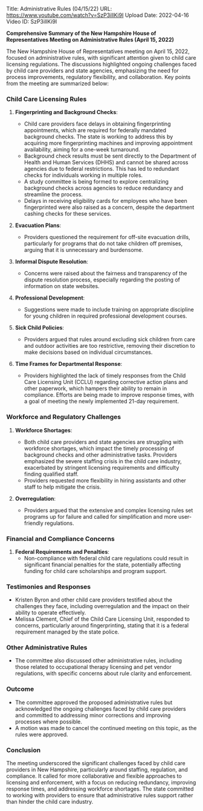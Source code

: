 Title: Administrative Rules (04/15/22)
URL: https://www.youtube.com/watch?v=SzP3illKi9I
Upload Date: 2022-04-16
Video ID: SzP3illKi9I

**Comprehensive Summary of the New Hampshire House of Representatives Meeting on Administrative Rules (April 15, 2022)**

The New Hampshire House of Representatives meeting on April 15, 2022, focused on administrative rules, with significant attention given to child care licensing regulations. The discussions highlighted ongoing challenges faced by child care providers and state agencies, emphasizing the need for process improvements, regulatory flexibility, and collaboration. Key points from the meeting are summarized below:

### **Child Care Licensing Rules**
1. **Fingerprinting and Background Checks**:
   - Child care providers face delays in obtaining fingerprinting appointments, which are required for federally mandated background checks. The state is working to address this by acquiring more fingerprinting machines and improving appointment availability, aiming for a one-week turnaround.
   - Background check results must be sent directly to the Department of Health and Human Services (DHHS) and cannot be shared across agencies due to federal restrictions. This has led to redundant checks for individuals working in multiple roles.
   - A study committee is being formed to explore centralizing background checks across agencies to reduce redundancy and streamline the process.
   - Delays in receiving eligibility cards for employees who have been fingerprinted were also raised as a concern, despite the department cashing checks for these services.

2. **Evacuation Plans**:
   - Providers questioned the requirement for off-site evacuation drills, particularly for programs that do not take children off premises, arguing that it is unnecessary and burdensome.

3. **Informal Dispute Resolution**:
   - Concerns were raised about the fairness and transparency of the dispute resolution process, especially regarding the posting of information on state websites.

4. **Professional Development**:
   - Suggestions were made to include training on appropriate discipline for young children in required professional development courses.

5. **Sick Child Policies**:
   - Providers argued that rules around excluding sick children from care and outdoor activities are too restrictive, removing their discretion to make decisions based on individual circumstances.

6. **Time Frames for Departmental Response**:
   - Providers highlighted the lack of timely responses from the Child Care Licensing Unit (CCLU) regarding corrective action plans and other paperwork, which hampers their ability to remain in compliance. Efforts are being made to improve response times, with a goal of meeting the newly implemented 21-day requirement.

### **Workforce and Regulatory Challenges**
1. **Workforce Shortages**:
   - Both child care providers and state agencies are struggling with workforce shortages, which impact the timely processing of background checks and other administrative tasks. Providers emphasized the severe staffing crisis in the child care industry, exacerbated by stringent licensing requirements and difficulty finding qualified staff.
   - Providers requested more flexibility in hiring assistants and other staff to help mitigate the crisis.

2. **Overregulation**:
   - Providers argued that the extensive and complex licensing rules set programs up for failure and called for simplification and more user-friendly regulations.

### **Financial and Compliance Concerns**
1. **Federal Requirements and Penalties**:
   - Non-compliance with federal child care regulations could result in significant financial penalties for the state, potentially affecting funding for child care scholarships and program support.

### **Testimonies and Responses**
- Kristen Byron and other child care providers testified about the challenges they face, including overregulation and the impact on their ability to operate effectively.
- Melissa Clement, Chief of the Child Care Licensing Unit, responded to concerns, particularly around fingerprinting, stating that it is a federal requirement managed by the state police.

### **Other Administrative Rules**
- The committee also discussed other administrative rules, including those related to occupational therapy licensing and pet vendor regulations, with specific concerns about rule clarity and enforcement.

### **Outcome**
- The committee approved the proposed administrative rules but acknowledged the ongoing challenges faced by child care providers and committed to addressing minor corrections and improving processes where possible.
- A motion was made to cancel the continued meeting on this topic, as the rules were approved.

### **Conclusion**
The meeting underscored the significant challenges faced by child care providers in New Hampshire, particularly around staffing, regulation, and compliance. It called for more collaborative and flexible approaches to licensing and enforcement, with a focus on reducing redundancy, improving response times, and addressing workforce shortages. The state committed to working with providers to ensure that administrative rules support rather than hinder the child care industry.
